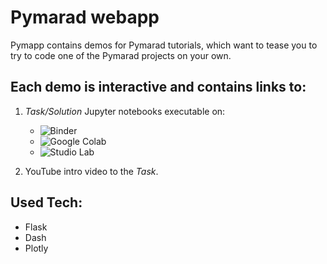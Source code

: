 # Pymarad webapp

Pymapp contains demos for Pymarad tutorials, which want to tease you to try to code one of the Pymarad projects on your own.

## Each demo is interactive and contains links to:
1. *Task/Solution* Jupyter notebooks executable on:
    * ![Binder](https://mybinder.org/badge_logo.svg)
    * ![Google Colab](https://colab.research.google.com/assets/colab-badge.svg)
    * ![Studio Lab](https://studiolab.sagemaker.aws/studiolab.svg)

2. YouTube intro video to the *Task*.

## Used Tech:
 * Flask
 * Dash
 * Plotly

